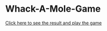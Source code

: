 # Whack-A-Mole-Game

[Click here to see the result and play the game](https://yauheni-beiduk.github.io/Catch-The-Coin/)

